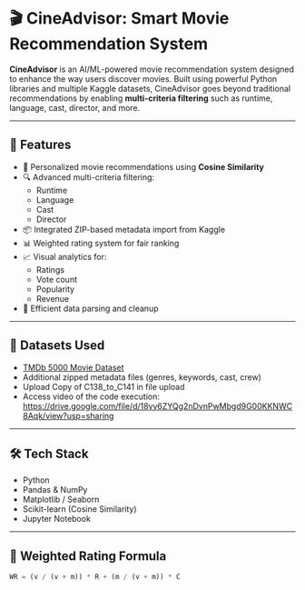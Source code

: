 # 🎬 CineAdvisor: Smart Movie Recommendation System

**CineAdvisor** is an AI/ML-powered movie recommendation system designed to enhance the way users discover movies. Built using powerful Python libraries and multiple Kaggle datasets, CineAdvisor goes beyond traditional recommendations by enabling **multi-criteria filtering** such as runtime, language, cast, director, and more.

---

## 🚀 Features

- 🎯 Personalized movie recommendations using **Cosine Similarity**
- 🔍 Advanced multi-criteria filtering:
  - Runtime
  - Language
  - Cast
  - Director
- 📦 Integrated ZIP-based metadata import from Kaggle
- 📊 Weighted rating system for fair ranking
- 📈 Visual analytics for:
  - Ratings
  - Vote count
  - Popularity
  - Revenue
- 🧹 Efficient data parsing and cleanup

---

## 📁 Datasets Used

- [TMDb 5000 Movie Dataset](https://www.kaggle.com/datasets/tmdb/tmdb-movie-metadata)
- Additional zipped metadata files (genres, keywords, cast, crew)
- Upload Copy of C138_to_C141 in file upload
- Access video of the code execution: https://drive.google.com/file/d/18vy6ZYQg2nDvnPwMbgd9G00KKNWC8Aqk/view?usp=sharing
---

## 🛠️ Tech Stack

- Python
- Pandas & NumPy
- Matplotlib / Seaborn
- Scikit-learn (Cosine Similarity)
- Jupyter Notebook

---

## 🧮 Weighted Rating Formula

```python
WR = (v / (v + m)) * R + (m / (v + m)) * C
